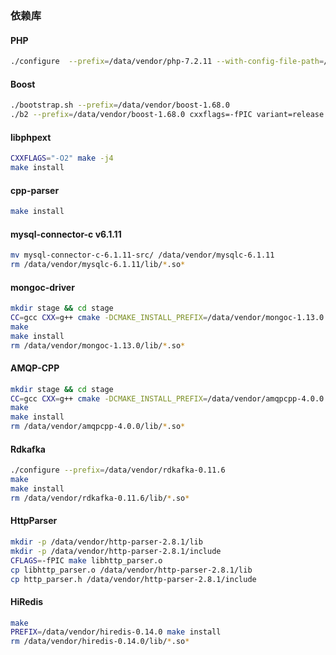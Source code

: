 ### 依赖库

#### PHP
``` Bash
./configure  --prefix=/data/vendor/php-7.2.11 --with-config-file-path=/data/vendor/php-7.0.32/etc --disable-fpm --disable-phar --disable-dom --disable-libxml --disable-simplexml --disable-xml --disable-xmlreader --disable-xmlwriter --with-openssl --with-readline --enable-mbstring --without-pear
```
#### Boost

``` Bash
./bootstrap.sh --prefix=/data/vendor/boost-1.68.0
./b2 --prefix=/data/vendor/boost-1.68.0 cxxflags=-fPIC variant=release link=static threading=multi install
```

#### libphpext
``` Bash
CXXFLAGS="-O2" make -j4
make install
```

#### cpp-parser
``` Bash
make install
```

#### mysql-connector-c v6.1.11
``` Bash
mv mysql-connector-c-6.1.11-src/ /data/vendor/mysqlc-6.1.11
rm /data/vendor/mysqlc-6.1.11/lib/*.so*
```

#### mongoc-driver
``` Bash
mkdir stage && cd stage
CC=gcc CXX=g++ cmake -DCMAKE_INSTALL_PREFIX=/data/vendor/mongoc-1.13.0 -DCMAKE_INSTALL_LIBDIR=lib -DCMAKE_BUILD_TYPE=Release -DCMAKE_C_FLAGS=-fPIC -DENABLE_STATIC=ON -DENABLE_SHM_COUNTERS=OFF -DENABLE_TESTS=OFF -DENABLE_EXAMPLES=OFF -DENABLE_AUTOMATIC_INIT_AND_CLEANUP=OFF ../
make
make install
rm /data/vendor/mongoc-1.13.0/lib/*.so*
```

#### AMQP-CPP
``` Bash
mkdir stage && cd stage
CC=gcc CXX=g++ cmake -DCMAKE_INSTALL_PREFIX=/data/vendor/amqpcpp-4.0.0 -DCMAKE_CXX_FLAGS=-fPIC -DCMAKE_BUILD_TYPE=Release ../
make
make install
rm /data/vendor/amqpcpp-4.0.0/lib/*.so*
```

#### Rdkafka
``` Bash
./configure --prefix=/data/vendor/rdkafka-0.11.6
make
make install
rm /data/vendor/rdkafka-0.11.6/lib/*.so*
```

#### HttpParser
``` Bash
mkdir -p /data/vendor/http-parser-2.8.1/lib
mkdir -p /data/vendor/http-parser-2.8.1/include
CFLAGS=-fPIC make libhttp_parser.o
cp libhttp_parser.o /data/vendor/http-parser-2.8.1/lib
cp http_parser.h /data/vendor/http-parser-2.8.1/include
```

#### HiRedis
``` Bash
make
PREFIX=/data/vendor/hiredis-0.14.0 make install
rm /data/vendor/hiredis-0.14.0/lib/*.so*
```


